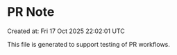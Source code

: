 # PR Note

Created at: Fri 17 Oct 2025 22:02:01 UTC

This file is generated to support testing of PR workflows.
